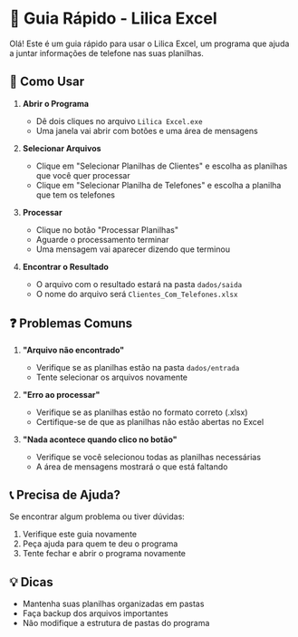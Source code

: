 # 📘 Guia Rápido - Lilica Excel

Olá! Este é um guia rápido para usar o Lilica Excel, um programa que ajuda a juntar informações de telefone nas suas planilhas.

## 🚀 Como Usar

1. **Abrir o Programa**

   - Dê dois cliques no arquivo `Lilica Excel.exe`
   - Uma janela vai abrir com botões e uma área de mensagens

2. **Selecionar Arquivos**

   - Clique em "Selecionar Planilhas de Clientes" e escolha as planilhas que você quer processar
   - Clique em "Selecionar Planilha de Telefones" e escolha a planilha que tem os telefones

3. **Processar**

   - Clique no botão "Processar Planilhas"
   - Aguarde o processamento terminar
   - Uma mensagem vai aparecer dizendo que terminou

4. **Encontrar o Resultado**
   - O arquivo com o resultado estará na pasta `dados/saida`
   - O nome do arquivo será `Clientes_Com_Telefones.xlsx`

## ❓ Problemas Comuns

1. **"Arquivo não encontrado"**

   - Verifique se as planilhas estão na pasta `dados/entrada`
   - Tente selecionar os arquivos novamente

2. **"Erro ao processar"**

   - Verifique se as planilhas estão no formato correto (.xlsx)
   - Certifique-se de que as planilhas não estão abertas no Excel

3. **"Nada acontece quando clico no botão"**
   - Verifique se você selecionou todas as planilhas necessárias
   - A área de mensagens mostrará o que está faltando

## 📞 Precisa de Ajuda?

Se encontrar algum problema ou tiver dúvidas:

1. Verifique este guia novamente
2. Peça ajuda para quem te deu o programa
3. Tente fechar e abrir o programa novamente

## 💡 Dicas

- Mantenha suas planilhas organizadas em pastas
- Faça backup dos arquivos importantes
- Não modifique a estrutura de pastas do programa
